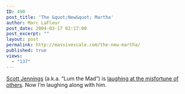 ```yaml
---
ID: 490
post_title: 'The &quot;New&quot; Martha'
author: Marc LaFleur
post_date: 2004-03-17 02:17:00
post_excerpt: ""
layout: post
permalink: http://massivescale.com/the-new-martha/
published: true
views:
  - "137"
---
```

<div class="Section1"> <p><a href="http://brokentoys.org/" target="_blank">Scott Jennings</a> (a.k.a. &ldquo;Lum the Mad&rdquo;) is <a href="http://brokentoys.org/mstewart.html" target="_blank">laughing at the misfortune of others</a>. Now I&rsquo;m laughing along with him.</p></div>